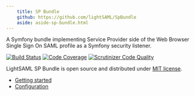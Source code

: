 ```yaml
---
    title: SP Bundle
    github: https://github.com/lightSAML/SpBundle
    aside: aside-sp-bundle.html
---
```


A Symfony bundle implementing Service Provider side of the Web Browser Single Sign On SAML profile
as a Symfony security listener.

[![Build Status](https://travis-ci.org/lightSAML/SpBundle.svg?branch=master)](https://travis-ci.org/lightSAML/SpBundle)
[![Code Coverage](https://scrutinizer-ci.com/g/lightSAML/SpBundle/badges/coverage.png?b=master)](https://scrutinizer-ci.com/g/lightSAML/SpBundle/?branch=master)
[![Scrutinizer Code Quality](https://scrutinizer-ci.com/g/lightSAML/SpBundle/badges/quality-score.png?b=master)](https://scrutinizer-ci.com/g/lightSAML/SpBundle/?branch=master)

LightSAML SP Bundle is open source and distributed under
[MIT license](https://github.com/lightSAML/SpBundle/blob/master/LICENSE).

 * [Getting started](/SP-Bundle/Getting-started/)
 * [Configuration](/SP-Bundle/Configuration/)
